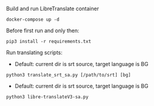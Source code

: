 Build and run LibreTranslate container
```
docker-compose up -d
```

Before first run and only then:
```
pip3 install -r requirements.txt
```

Run translating scripts:
- Default: current dir is srt source, target language is BG
```
python3 translate_srt_sa.py [/path/to/srt] [bg]
```
- Default: current dir is srt source, target language is BG
```
python3 libre-translateV3-sa.py
```
